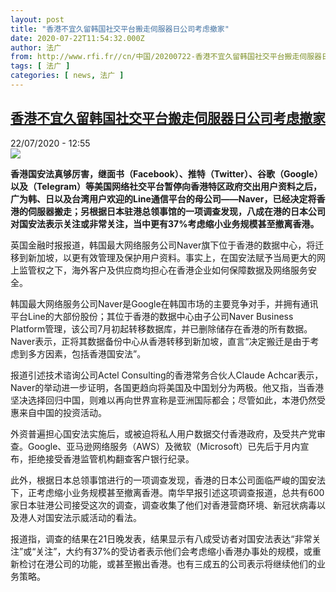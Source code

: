 ```yaml
---
layout: post
title: "香港不宜久留韩国社交平台搬走伺服器日公司考虑撤家"
date: 2020-07-22T11:54:32.000Z
author: 法广
from: http://www.rfi.fr//cn/中国/20200722-香港不宜久留韩国社交平台搬走伺服器日公司考虑撤家
tags: [ 法广 ]
categories: [ news, 法广 ]
---
```

<!--1595418872000-->
[香港不宜久留韩国社交平台搬走伺服器日公司考虑撤家](http://www.rfi.fr//cn/%E4%B8%AD%E5%9B%BD/20200722-%E9%A6%99%E6%B8%AF%E4%B8%8D%E5%AE%9C%E4%B9%85%E7%95%99%E9%9F%A9%E5%9B%BD%E7%A4%BE%E4%BA%A4%E5%B9%B3%E5%8F%B0%E6%90%AC%E8%B5%B0%E4%BC%BA%E6%9C%8D%E5%99%A8%E6%97%A5%E5%85%AC%E5%8F%B8%E8%80%83%E8%99%91%E6%92%A4%E5%AE%B6)
------

<div>
<div>22/07/2020 - 12:55</div><img src="https://s.rfi.fr/media/display/d39a7ccc-b916-11ea-8003-005056bff430/w:310/p:16x9/wg-3.jpg"><p><strong>香港国安法真够厉害，继面书（Facebook）、推特（Twitter）、谷歌（Google）以及（Telegram）等美国网络社交平台暂停向香港特区政府交出用户资料之后，广为韩、日以及台湾用户欢迎的Line通信平台的母公司——Naver，已经决定将香港的伺服器搬走；另根据日本驻港总领事馆的一项调查发现，八成在港的日本公司对国安法表示关注或非常关注，当中更有37%考虑缩小业务规模甚至撤离香港。</strong></p><div class="t-content__body u-clearfix"><div class="m-interstitial"></div><p>英国金融时报报道，韩国最大网络服务公司Naver旗下位于香港的数据中心，将迁移到新加坡，以更有效管理及保护用户资料。事实上，在国安法赋予当局更大的网上监管权之下，海外客户及供应商均担心在香港企业如何保障数据及网络服务安全。</p><p>韩国最大网络服务公司Naver是Google在韩国市场的主要竞争对手，并拥有通讯平台Line的大部份股份；其位于香港的数据中心由子公司Naver Business Platform管理，该公司7月初起转移数据库，并已删除储存在香港的所有数据。Naver表示，正将其数据备份中心从香港转移到新加坡，直言“决定搬迁是由于考虑到多方因素，包括香港国安法”。</p><p>报道引述技术谘询公司Actel Consulting的香港常务合伙人Claude Achcar表示，Naver的举动进一步证明，各国更趋向将美国及中国划分为两极。他又指，当香港坚决选择回归中国，则难以再向世界宣称是亚洲国际都会；尽管如此，本港仍然受惠来自中国的投资活动。</p><p>外资普遍担心国安法实施后，或被迫将私人用户数据交付香港政府，及受共产党审查。Google、亚马逊网络服务（AWS）及微软（Microsoft）已先后于月内宣布，拒绝接受香港监管机构翻查客户银行纪录。</p><p>此外，根据日本总领事馆进行的一项调查发现，香港的日本公司面临严峻的国安法下，正考虑缩小业务规模甚至撤离香港。南华早报引述这项调查报道，总共有600家日本驻港公司接受这次的调查，调查收集了他们对香港营商环境、新冠状病毒以及港人对国安法示威活动的看法。</p><p>报道指，调查的结果在21日晚发表，结果显示有八成受访者对国安法表达“非常关注”或“关注”，大约有37%的受访者表示他们会考虑缩小香港办事处的规模，或重新检讨在港公司的功能，或甚至搬出香港。也有三成五的公司表示将继续他们的业务策略。</p><div class="o-self-promo o-self-promo--nl o-self-promo--hidden" data-selfpromo-newsletter></div><div class="o-self-promo o-self-promo--app o-self-promo--hidden" data-selfpromo-app></div></div>
</div>
